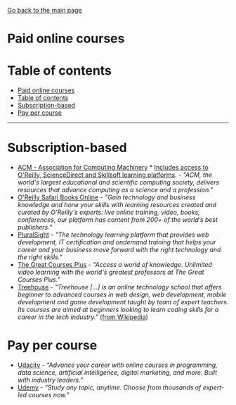 [Go back to the main page](../../README.md)

# Paid online courses

# Table of contents

* [Paid online courses](#paid-online-courses)
* [Table of contents](#table-of-contents)
* [Subscription-based](#subscription-based)
* [Pay per course](#pay-per-course)

---

# Subscription-based

* [ACM - Association for Computing Machinery](https://www.acm.org/membership) * [Includes access to O'Reilly, ScienceDirect and Skillsoft learning platforms](https://learning.acm.org/e-learning). - _"ACM, the world's largest educational and scientific computing society, delivers resources that advance computing as a science and a profession."_
* [O'Reilly Safari Books Online](https://learning.oreilly.com) - _"Gain technology and business knowledge and hone your skills with learning resources created and curated by O'Reilly's experts: live online training, video, books, conferences, our platform has content from 200+ of the world’s best publishers."_
* [PluralSight](https://www.pluralsight.com) - _"The technology learning platform that provides web development, IT certification and ondemand training that helps your career and your business move forward with the right technology and the right skills."_
* [The Great Courses Plus](https://www.thegreatcoursesplus.com) - _"Access a world of knowledge. Unlimited video learning with the world's greatest professors at The Great Courses Plus."_
* [Treehouse](https://teamtreehouse.com) - _"Treehouse [...] is an online technology school that offers beginner to advanced courses in web design, web development, mobile development and game development taught by team of expert teachers. Its courses are aimed at beginners looking to learn coding skills for a career in the tech industry."_ ([from Wikipedia](<https://en.wikipedia.org/wiki/Treehouse_(company)>))

# Pay per course

* [Udacity](https://www.udacity.com) - _"Advance your career with online courses in programming, data science, artificial intelligence, digital marketing, and more. Built with industry leaders."_
* [Udemy](https://www.udemy.com) - _"Study any topic, anytime. Choose from thousands of expert-led courses now."_
